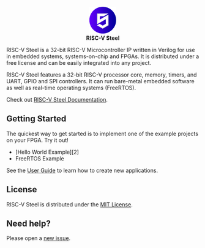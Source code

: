 <p align="center"><img src="docs/source/images/rvsteel_logo_circle.svg" width="70"/></br><strong>RISC-V Steel</strong></p>

RISC-V Steel is a 32-bit RISC-V Microcontroller IP written in Verilog for use in embedded systems, systems-on-chip and FPGAs. It is distributed under a free license and can be easily integrated into any project.

RISC-V Steel features a 32-bit RISC-V processor core, memory, timers, and UART, GPIO and SPI controllers. It can run bare-metal embedded software as well as real-time operating systems (FreeRTOS).

Check out [RISC-V Steel Documentation][1].

## Getting Started

The quickest way to get started is to implement one of the example projects on your FPGA. Try it out!

- [Hello World Example][2]
- FreeRTOS Example

See the [User Guide][3] to learn how to create new applications.

## License

RISC-V Steel is distributed under the [MIT License][4].

## Need help?

Please open a [new issue][5].

[1]: https://riscv-steel.github.io/riscv-steel
[3]: https://riscv-steel.github.io/riscv-steel/examples/helloworld
[3]: https://riscv-steel.github.io/riscv-steel/userguide/
[4]: LICENSE
[5]: https://github.com/riscv-steel/riscv-steel/issues